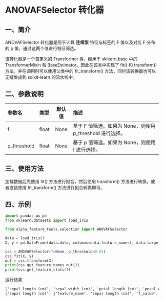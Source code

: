 # ANOVAFSelector 转化器




## 一、简介

ANOVAFSelector 转化器是用于计算 **连续型** 特征与标签的 F 值以及对应 F 分布的 p 值，通过这两个值进行特征筛选。

该转化器是一个自定义的 Transformer 类，继承于 sklearn.base 中的 TransformerMixin 和 BaseEstimator，因此在该类中实现了 fit() 和 transform() 方法，并在调用时可以使用父类中的 fit_transform() 方法，同时该转换器也可以无缝集成到 scikit-learn 的流水线中。



## 二、参数说明

| 参数名         | 类型      |  默认值   | 描述                                      |
|:------------|:---------|:--------:|:----------------------------------------|
| f           | float      | None    | 基于 F 值筛选。如果为 None，则使用 p_threshold 进行选择。 |
| p_threshold | float    | None    | 基于 p 值筛选。如果为 None，则使用 f 进行选择。           |



## 三、使用方法

加载数据后先使用 fit() 方法进行拟合，然后使用 transform() 方法进行转换，或者直接使用 fit_transform() 方法进行拟合转换即可。




## 四、示例

```python
import pandas as pd
from sklearn.datasets import load_iris

from alpha_feature_tools.selection import ANOVAFSelector

data = load_iris()
X, y = pd.DataFrame(data.data, columns=data.feature_names), data.target

css = ANOVAFSelector(f=None, p_threshold=0.01)
css.fit(X, y)
out = css.transform(X)
print(css.get_feature_names_out())
print(css.get_feature_stats())
```

运行结果
```txt
['sepal length (cm)', 'sepal width (cm)', 'petal length (cm)', 'petal width (cm)']
{'sepal length (cm)': {'feature_name': 'sepal length (cm)', 'f_value': 119.26450218449871, 'p_value': 1.6696691907731882e-31}, 'sepal width (cm)': {'feature_name': 'sepal width (cm)', 'f_value': 49.16004008961427, 'p_value': 4.492017133303181e-17}, 'petal length (cm)': {'feature_name': 'petal length (cm)', 'f_value': 1180.1611822529776, 'p_value': 2.85677661096213e-91}, 'petal width (cm)': {'feature_name': 'petal width (cm)', 'f_value': 960.0071468018293, 'p_value': 4.169445839437135e-85}}
```
